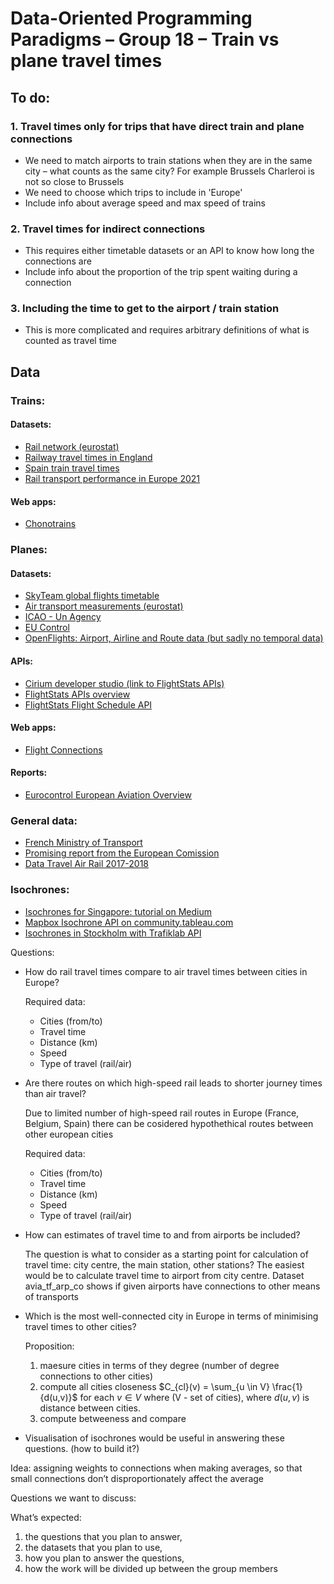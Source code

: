 # Data-Oriented Programming Paradigms – Group 18 – Train vs plane travel times

## To do:
### 1. Travel times only for trips that have direct train and plane connections
 - We need to match airports to train stations when they are in the same city – what counts as the same city? For example Brussels Charleroi is not so close to Brussels
 - We need to choose which trips to include in 'Europe'
 - Include info about average speed and max speed of trains
### 2. Travel times for indirect connections
 - This requires either timetable datasets or an API to know how long the connections are
 - Include info about the proportion of the trip spent waiting during a connection
### 3. Including the time to get to the airport / train station
 - This is more complicated and requires arbitrary definitions of what is counted as travel time



## Data
### Trains:
#### Datasets:
 - [Rail network (eurostat) ](https://ec.europa.eu/eurostat/databrowser/explore/all/transp?lang=en&subtheme=rail.rail_pa&display=list&sort=category&extractionId=rail_pa_nbpass)
 - [Railway travel times in England](https://www.gov.uk/government/statistical-data-sets/connectivity-travel-time-indicators-for-rail-stations-con02)
 - [Spain train travel times](https://data.renfe.com/dataset/horarios-de-alta-velocidad-larga-distancia-y-media-distancia/resource/25d6b043-9e47-4f99-bd91-edd51d782450)
 - [Rail transport performance in Europe 2021](https://cohesiondata.ec.europa.eu/dataset/Rail-transport-performance-in-Europe-2021/bp5k-ynxy/data_preview)
#### Web apps:
- [Chonotrains](https://www.chronotrains.com/fr/station/2988507-Paris/8)

### Planes:
#### Datasets:
- [SkyTeam global flights timetable ](https://services.skyteam.com/Timetable/Skyteam_Timetable.pdf?_ga=2.25666683.710666209.1702055361-974558943.1702055361)
- [Air transport measurements (eurostat)](https://ec.europa.eu/eurostat/databrowser/explore/all/transp?lang=en&subtheme=rail.rail_pa&display=list&sort=category&extractionId=rail_pa_nbpass)
- [ICAO - Un Agency](https://www.icao.int/Aviation-API-Data-Service/Pages/default.aspx)
- [EU Control](https://www.eurocontrol.int/dashboard/rnd-data-archive)
- [OpenFlights: Airport, Airline and Route data (but sadly no temporal data)](https://openflights.org/data.php?lang=en_US#airline)

#### APIs:
 - [Cirium developer studio (link to FlightStats APIs)](https://developer.cirium.com/?inctmp=flightstats-resources-menu)
 - [FlightStats APIs overview](https://developer.cirium.com/apis/flightstats-apis/overview)
 - [FlightStats Flight Schedule API](https://developer.cirium.com/apis/flightstats-apis/overview)

#### Web apps:
 - [Flight Connections](https://www.flightconnections.com/flights-from-vienna-vie)

#### Reports:
 - [Eurocontrol European Aviation Overview](https://www.eurocontrol.int/sites/default/files/2023-12/eurocontrol-european-aviation-overview-20231206.pdf)

### General data:
- [French Ministry of Transport](https://transport.data.gouv.fr/)
- [Promising report from the European Comission ](https://ec.europa.eu/regional_policy/sources/work/2023-rail-vs-air_en.pdf)
- [Data Travel Air Rail 2017-2018](https://figshare.com/articles/dataset/DATA_Travel_Time_Survey_AIR_RAIL_xlsx/6400832)

### Isochrones:
 - [Isochrones for Singapore: tutorial on Medium](https://medium.com/@zshaoz/reachable-sg-an-attempt-to-visualize-accessibility-in-singapore-using-isochrone-maps-ded88a334a9d)
 - [Mapbox Isochrone API on community.tableau.com](https://community.tableau.com/s/news/a0A8b00002GQgG4EAL/travel-time-isochrones-with-mapbox)
 - [Isochrones in Stockholm with Trafiklab API](https://rmattila.github.io/2021/01/15/isochrones/)

Questions:

 - How do rail travel times compare to air travel times between cities in Europe?
   
   Required data:
    - Cities (from/to)
    - Travel time
    - Distance (km)
    - Speed
    - Type of travel (rail/air)

 - Are there routes on which high-speed rail leads to shorter journey times than air travel?

   Due to limited number of high-speed rail routes in Europe (France, Belgium, Spain) there can be cosidered hypothethical routes between other european cities

   Required data:
    - Cities (from/to)
    - Travel time
    - Distance (km)
    - Speed
    - Type of travel (rail/air)

 - How can estimates of travel time to and from airports be included?
   
    The question is what to consider as a starting point for calculation of travel time: city centre, the main station, other stations? The easiest would be to calculate travel time to airport from city centre.
    Dataset avia_tf_arp_co shows if given airports have connections to other means of transports

 - Which is the most well-connected city in Europe in terms of minimising travel times to other cities? 

   Proposition:
   1) maesure cities in terms of they degree (number of degree connections to other cities)
   2) compute all cities closeness $C_{cl}(v)  = \sum_{u \in V} \frac{1}{d(u,v)}$
   for each $v \in V$ where (V - set of cities), where $d(u,v)$ is distance between cities.
   3) compute betweeness and compare 

 - Visualisation of isochrones would be useful in answering these questions. (how to build it?)

Idea: assigning weights to connections when making averages, so that small connections don’t disproportionately affect the average

Questions we want to discuss: 


What’s expected: 
1. the questions that you plan to answer, 
2. the datasets that you plan to use, 
3. how you plan to answer the questions, 
4. how the work will be divided up between the group members



